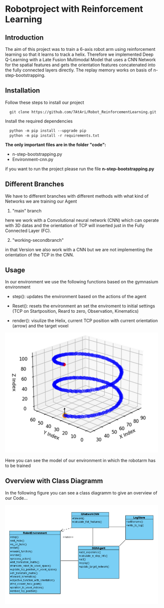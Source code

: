 # Robotproject with Reinforcement Learning

## Introduction
The aim of this project was to train a 6-axis robot arm using reinforcement learning so that it learns to track a helix.
Therefore we implemented Deep Q-Learning with a Late Fusion Multimodal Model that uses a CNN Network for the spatial features and
gets the orientation features concatenated into the fully connected layers directly.
The replay memory works on basis of n-step-bootstrapping.

## Installation
Follow these steps to install our project

      git clone https://github.com/7AtAri/Robot_ReinforcementLearning.git

Install the required dependencies 

      python -m pip install --upgrade pip
      python -m pip install -r requirements.txt


**The only important files are in the folder "code":**
* n-step-bootstrapping.py
* Environment-cnn.py

if you want to run the project please run the file **n-step-bootstrapping.py**

## Different Branches
We have to different branches with different methods with what kind of Networks we are training our Agent

1. "main" branch

here we work with a Convolutional neural network (CNN) which can operate with 3D datas and the orientation of TCP 
will inserted just in the Fully Connected Layer (FC).

2. "working-secondbranch"

in that Version we also work with a CNN but we are not implementing the orientation of the TCP in the CNN.

## Usage
 In our environment we use the following functions based on the gymnasium environment

 - step(): updates the environment based on the actions of the agent

 - Reset(): resets the environment an set the enviroment to initial settings (TCP on Startposition, Reard to zero, Observation, Kinematics)

 - render(): visulize the Helix, current TCP position with current orientation (arrow) and the target voxel
 
<img src="./images_read_me/HelixVisu.PNG" alt="drawing" width="500"/>

Here you can see the model of our environment in which the robotarm has to be trained

## Overview with Class Diagramm
In the following figure you can see a class diagramm to give an overview of our Code...

<img src="./images_read_me/Classdiagram.PNG" alt="drawing" width="500"/>
